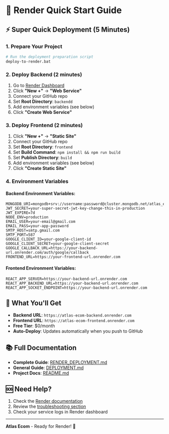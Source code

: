 # 🚀 Render Quick Start Guide

## ⚡ Super Quick Deployment (5 Minutes)

### 1. Prepare Your Project
```bash
# Run the deployment preparation script
deploy-to-render.bat
```

### 2. Deploy Backend (2 minutes)
1. Go to [Render Dashboard](https://dashboard.render.com/)
2. Click **"New +"** → **"Web Service"**
3. Connect your GitHub repo
4. Set **Root Directory**: `backendd`
5. Add environment variables (see below)
6. Click **"Create Web Service"**

### 3. Deploy Frontend (2 minutes)
1. Click **"New +"** → **"Static Site"**
2. Connect your GitHub repo
3. Set **Root Directory**: `frontend`
4. Set **Build Command**: `npm install && npm run build`
5. Set **Publish Directory**: `build`
6. Add environment variables (see below)
7. Click **"Create Static Site"**

### 4. Environment Variables

#### Backend Environment Variables:
```env
MONGODB_URI=mongodb+srv://username:password@cluster.mongodb.net/atlas_ecom
JWT_SECRET=your-super-secret-jwt-key-change-this-in-production
JWT_EXPIRE=7d
NODE_ENV=production
EMAIL_USER=your-email@gmail.com
EMAIL_PASS=your-app-password
SMTP_HOST=smtp.gmail.com
SMTP_PORT=587
GOOGLE_CLIENT_ID=your-google-client-id
GOOGLE_CLIENT_SECRET=your-google-client-secret
GOOGLE_CALLBACK_URL=https://your-backend-url.onrender.com/auth/google/callback
FRONTEND_URL=https://your-frontend-url.onrender.com
```

#### Frontend Environment Variables:
```env
REACT_APP_SERVER=https://your-backend-url.onrender.com
REACT_APP_BACKEND_URL=https://your-backend-url.onrender.com
REACT_APP_SOCKET_ENDPOINT=https://your-backend-url.onrender.com
```

## 🎯 What You'll Get

- **Backend URL**: `https://atlas-ecom-backend.onrender.com`
- **Frontend URL**: `https://atlas-ecom-frontend.onrender.com`
- **Free Tier**: $0/month
- **Auto-Deploy**: Updates automatically when you push to GitHub

## 📚 Full Documentation

- **Complete Guide**: [RENDER_DEPLOYMENT.md](./RENDER_DEPLOYMENT.md)
- **General Guide**: [DEPLOYMENT.md](./DEPLOYMENT.md)
- **Project Docs**: [README.md](./README.md)

## 🆘 Need Help?

1. Check the [Render documentation](https://render.com/docs)
2. Review the [troubleshooting section](./RENDER_DEPLOYMENT.md#9-troubleshooting-render-issues)
3. Check your service logs in Render dashboard

---

**Atlas Ecom** - Ready for Render! 🚀
